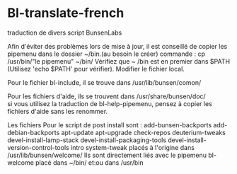 # Bl-translate-french
traduction de divers script BunsenLabs

Afin d'éviter des problèmes lors de mise à jour, il est conseillé de copier les pipemenu dans le dossier ~/bin.(au besoin le créer)
commande : cp /usr/bin/"le pipemenu" ~/bin/
Vérifiez que ~ /bin est en premier dans $PATH (Utilisez 'echo $PATH' pour vérifier).
Modifier le fichier local.

Pour le fichier bl-include, il se trouve dans /usr/lib/bunsen/comon/

Pour les fichiers d'aide, ils se trouvent dans /usr/share/bunsen/doc/  
si vous utilisez la traduction de  bl-help-pipemenu, pensez à copier les fichiers d'aide sans les renommer.

Les fichiers Pour le script de post install sont : add-bunsen-backports add-debian-backports apt-update apt-upgrade check-repos 
deuterium-tweaks devel-install-lamp-stack devel-install-packaging-tools devel-install-version-control-tools intro system-tweak
placés à l'origine dans /usr/lib/bunsen/welcome/
Ils sont directement liés avec le pipemenu bl-welcome placé dans ~/bin/ et:ou dans /usr/bin
